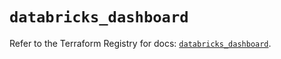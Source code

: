 # `databricks_dashboard`

Refer to the Terraform Registry for docs: [`databricks_dashboard`](https://registry.terraform.io/providers/databricks/databricks/1.81.0/docs/resources/dashboard).
